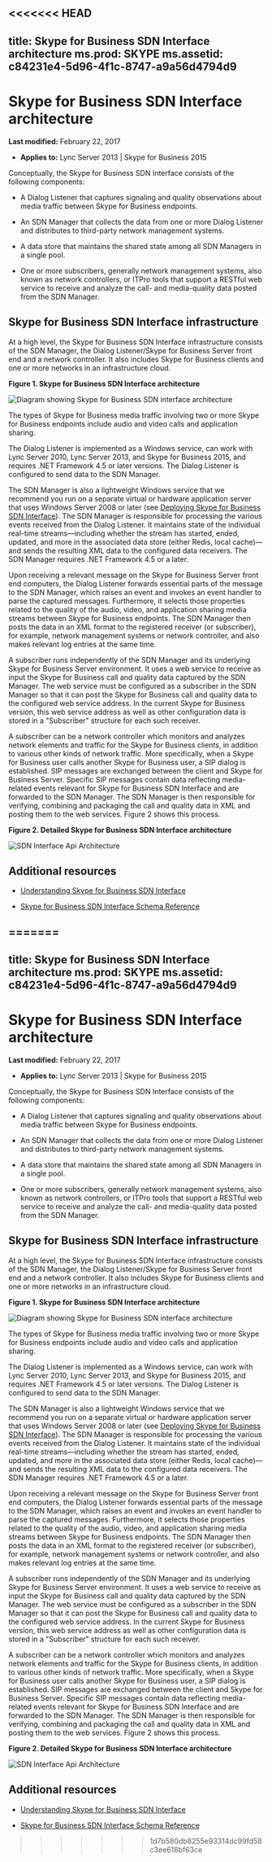 <<<<<<< HEAD
---
title: Skype for Business SDN Interface architecture
ms.prod: SKYPE
ms.assetid: c84231e4-5d96-4f1c-8747-a9a56d4794d9
---


# Skype for Business SDN Interface architecture

 **Last modified:** February 22, 2017
 * **Applies to:** Lync Server 2013 | Skype for Business 2015
 
Conceptually, the Skype for Business SDN Interface consists of the following components:
  
    
    


- A Dialog Listener that captures signaling and quality observations about media traffic between Skype for Business endpoints.
    
  
- An SDN Manager that collects the data from one or more Dialog Listener and distributes to third-party network management systems.
    
  
- A data store that maintains the shared state among all SDN Managers in a single pool.
    
  
- One or more subscribers, generally network management systems, also known as network controllers, or ITPro tools that support a RESTful web service to receive and analyze the call- and media-quality data posted from the SDN Manager.
    
  

## Skype for Business SDN Interface infrastructure

At a high level, the Skype for Business SDN Interface infrastructure consists of the SDN Manager, the Dialog Listener/Skype for Business Server front end and a network controller. It also includes Skype for Business clients and one or more networks in an infrastructure cloud.
  
    
    

**Figure 1. Skype for Business SDN Interface architecture**


![Diagram showing Skype for Business SDN interface architecture](../images/388c0128-bfa1-4a38-9a47-5a1797e4528e.PNG)
  
    
    
The types of Skype for Business media traffic involving two or more Skype for Business endpoints include audio and video calls and application sharing.
  
    
    
The Dialog Listener is implemented as a Windows service, can work with Lync Server 2010, Lync Server 2013, and Skype for Business 2015, and requires .NET Framework 4.5 or later versions. The Dialog Listener is configured to send data to the SDN Manager. 
  
    
    
The SDN Manager is also a lightweight Windows service that we recommend you run on a separate virtual or hardware application server that uses Windows Server 2008 or later (see  [Deploying Skype for Business SDN Interface](deploying-the-sdn-interface.md)). The SDN Manager is responsible for processing the various events received from the Dialog Listener. It maintains state of the individual real-time streams—including whether the stream has started, ended, updated, and more in the associated data store (either Redis, local cache)—and sends the resulting XML data to the configured data receivers. The SDN Manager requires .NET Framework 4.5 or a later.
  
    
    
Upon receiving a relevant message on the Skype for Business Server front end computers, the Dialog Listener forwards essential parts of the message to the SDN Manager, which raises an event and invokes an event handler to parse the captured messages. Furthermore, it selects those properties related to the quality of the audio, video, and application sharing media streams between Skype for Business endpoints. The SDN Manager then posts the data in an XML format to the registered receiver (or subscriber), for example, network management systems or network controller, and also makes relevant log entries at the same time.
  
    
    
A subscriber runs independently of the SDN Manager and its underlying Skype for Business Server environment. It uses a web service to receive as input the Skype for Business call and quality data captured by the SDN Manager. The web service must be configured as a subscriber in the SDN Manager so that it can post the Skype for Business call and quality data to the configured web service address. In the current Skype for Business version, this web service address as well as other configuration data is stored in a "Subscriber" structure for each such receiver.
  
    
    
A subscriber can be a network controller which monitors and analyzes network elements and traffic for the Skype for Business clients, in addition to various other kinds of network traffic. More specifically, when a Skype for Business user calls another Skype for Business user, a SIP dialog is established. SIP messages are exchanged between the client and Skype for Business Server. Specific SIP messages contain data reflecting media-related events relevant for Skype for Business SDN Interface and are forwarded to the SDN Manager. The SDN Manager is then responsible for verifying, combining and packaging the call and quality data in XML and posting them to the web services. Figure 2 shows this process.
  
    
    

**Figure 2. Detailed Skype for Business SDN Interface architecture**

  
    
    

  
    
    
![SDN Interface Api Architecture](../images/4b1a7938-ca4d-4f4b-8929-5cd5205ca75e.png)
  
    
    

  
    
    

  
    
    

## Additional resources


-  [Understanding Skype for Business SDN Interface](understanding-sdn-interface.md)
    
  
-  [Skype for Business SDN Interface Schema Reference](skype-for-business-sdn-interface-schema-reference.md)
    
  

=======
---
title: Skype for Business SDN Interface architecture
ms.prod: SKYPE
ms.assetid: c84231e4-5d96-4f1c-8747-a9a56d4794d9
---


# Skype for Business SDN Interface architecture

 **Last modified:** February 22, 2017
 * **Applies to:** Lync Server 2013 | Skype for Business 2015
 
Conceptually, the Skype for Business SDN Interface consists of the following components:
  
    
    


- A Dialog Listener that captures signaling and quality observations about media traffic between Skype for Business endpoints.
    
  
- An SDN Manager that collects the data from one or more Dialog Listener and distributes to third-party network management systems.
    
  
- A data store that maintains the shared state among all SDN Managers in a single pool.
    
  
- One or more subscribers, generally network management systems, also known as network controllers, or ITPro tools that support a RESTful web service to receive and analyze the call- and media-quality data posted from the SDN Manager.
    
  

## Skype for Business SDN Interface infrastructure

At a high level, the Skype for Business SDN Interface infrastructure consists of the SDN Manager, the Dialog Listener/Skype for Business Server front end and a network controller. It also includes Skype for Business clients and one or more networks in an infrastructure cloud.
  
    
    

**Figure 1. Skype for Business SDN Interface architecture**


![Diagram showing Skype for Business SDN interface architecture](../images/388c0128-bfa1-4a38-9a47-5a1797e4528e.PNG)
  
    
    
The types of Skype for Business media traffic involving two or more Skype for Business endpoints include audio and video calls and application sharing.
  
    
    
The Dialog Listener is implemented as a Windows service, can work with Lync Server 2010, Lync Server 2013, and Skype for Business 2015, and requires .NET Framework 4.5 or later versions. The Dialog Listener is configured to send data to the SDN Manager. 
  
    
    
The SDN Manager is also a lightweight Windows service that we recommend you run on a separate virtual or hardware application server that uses Windows Server 2008 or later (see  [Deploying Skype for Business SDN Interface](deploying-the-sdn-interface.md)). The SDN Manager is responsible for processing the various events received from the Dialog Listener. It maintains state of the individual real-time streams—including whether the stream has started, ended, updated, and more in the associated data store (either Redis, local cache)—and sends the resulting XML data to the configured data receivers. The SDN Manager requires .NET Framework 4.5 or a later.
  
    
    
Upon receiving a relevant message on the Skype for Business Server front end computers, the Dialog Listener forwards essential parts of the message to the SDN Manager, which raises an event and invokes an event handler to parse the captured messages. Furthermore, it selects those properties related to the quality of the audio, video, and application sharing media streams between Skype for Business endpoints. The SDN Manager then posts the data in an XML format to the registered receiver (or subscriber), for example, network management systems or network controller, and also makes relevant log entries at the same time.
  
    
    
A subscriber runs independently of the SDN Manager and its underlying Skype for Business Server environment. It uses a web service to receive as input the Skype for Business call and quality data captured by the SDN Manager. The web service must be configured as a subscriber in the SDN Manager so that it can post the Skype for Business call and quality data to the configured web service address. In the current Skype for Business version, this web service address as well as other configuration data is stored in a "Subscriber" structure for each such receiver.
  
    
    
A subscriber can be a network controller which monitors and analyzes network elements and traffic for the Skype for Business clients, in addition to various other kinds of network traffic. More specifically, when a Skype for Business user calls another Skype for Business user, a SIP dialog is established. SIP messages are exchanged between the client and Skype for Business Server. Specific SIP messages contain data reflecting media-related events relevant for Skype for Business SDN Interface and are forwarded to the SDN Manager. The SDN Manager is then responsible for verifying, combining and packaging the call and quality data in XML and posting them to the web services. Figure 2 shows this process.
  
    
    

**Figure 2. Detailed Skype for Business SDN Interface architecture**

  
    
    

  
    
    
![SDN Interface Api Architecture](../images/4b1a7938-ca4d-4f4b-8929-5cd5205ca75e.png)
  
    
    

  
    
    

  
    
    

## Additional resources


-  [Understanding Skype for Business SDN Interface](understanding-sdn-interface.md)
    
  
-  [Skype for Business SDN Interface Schema Reference](skype-for-business-sdn-interface-schema-reference.md)
    
  

>>>>>>> 1d7b580db8255e93314dc99fd58c3ee618bf63ce
